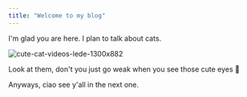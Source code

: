 ```yaml
---
title: "Welcome to my blog"
---
```


I'm glad you are here. I plan to talk about cats.

![cute-cat-videos-lede-1300x882](https://user-images.githubusercontent.com/80812132/151804497-3772af01-6c04-490b-8a9e-01c628a067b2.jpg)

Look at them, don't you just go weak when you see those cute eyes 🥺

Anyways, ciao see y'all in the next one. 
